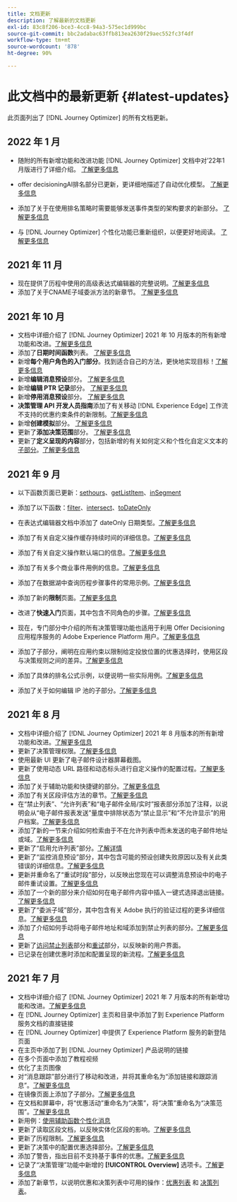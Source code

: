 ```yaml
---
title: 文档更新
description: 了解最新的文档更新
exl-id: 83c8f206-bce3-4cc8-94a3-575ec1d999bc
source-git-commit: bbc2adabac63ffb813ea2630f29aec552fc3f4df
workflow-type: tm+mt
source-wordcount: '878'
ht-degree: 90%

---
```


# 此文档中的最新更新 {#latest-updates}

此页面列出了 [!DNL Journey Optimizer] 的所有文档更新。

## 2022 年 1 月

* 随附的所有新增功能和改进功能 [!DNL Journey Optimizer] 文档中对’22年1月版进行了详细介绍。 [了解更多信息](release-notes.md)

* offer decisioningAI排名部分已更新，更详细地描述了自动优化模型。 [了解更多信息](offers/offer-library/create-ranking-strategies.md#auto-optimization)

* 添加了关于在使用排名策略时需要能够发送事件类型的架构要求的新部分。 [了解更多信息](offers/offer-library/create-ranking-strategies.md#schema-requirements)

* 与 [!DNL Journey Optimizer] 个性化功能已重新组织，以便更好地阅读。 [了解更多信息](personalization/personalize.md)

## 2021 年 11 月

* 现在提供了历程中使用的高级表达式编辑器的完整说明。[了解更多信息](building-journeys/expression/expressionadvanced.md)
* 添加了关于CNAME子域委派方法的新章节。 [了解更多信息](configuration/delegate-subdomain.md#cname-subdomain-delegation)

## 2021 年 10 月

* 文档中详细介绍了 [!DNL Journey Optimizer] 2021 年 10 月版本的所有新增功能和改进。[了解更多信息](release-notes.md)
* 添加了&#x200B;**日期时间函数**&#x200B;列表。 [了解更多信息](personalization/functions/dates.md)
* 新增&#x200B;**每个用户角色的入门部分**。找到适合自己的方法，更快地实现目标！[了解更多信息](quick-start.md)
* 新增&#x200B;**编辑消息预设**&#x200B;部分。 [了解更多信息](configuration/message-presets.md#edit-message-preset)
* 新增&#x200B;**编辑 PTR 记录**&#x200B;部分。 [了解更多信息](configuration/ptr-records.md#edit-ptr-record)
* 新增&#x200B;**停用消息预设**&#x200B;部分。 [了解更多信息](configuration/message-presets.md#edit-message-preset#deactivate-preset)
* **决策管理 API 开发人员指南**&#x200B;添加了有关移动 [!DNL Experience Edge] 工作流不支持的优惠约束条件的新限制。[了解更多信息](offers/api-reference/offers-api/personalized-offers/create.md#limitations)
* 新增&#x200B;**创建模拟**&#x200B;部分。 [了解更多信息](offers/offer-activities/simulation.md)
* 更新了&#x200B;**添加决策范围**&#x200B;部分。 [了解更多信息](offers/offer-activities/create-offer-activities.md#add-decision-scopes)
* 更新了&#x200B;**定义呈现的内容**&#x200B;部分，包括新增的有关如何定义和个性化自定义文本的[子部分](offers/offer-library/creating-personalized-offers.md#custom-text)。[了解更多信息](offers/offer-library/creating-personalized-offers.md#content)

## 2021 年 9 月

* 以下函数页面已更新：[sethours](building-journeys/functions/functionsethours.md)、[getListItem](building-journeys/functions/functiongetlistitem.md)、[inSegment](building-journeys/functions/functioninsegment.md)

* 添加了以下函数：[filter](building-journeys/functions/functionfilter.md)、[intersect](building-journeys/functions/functionintersect.md)、[toDateOnly](building-journeys/functions/functiontodateonly.md)

* 在表达式编辑器文档中添加了 dateOnly 日期类型。[了解更多信息](building-journeys/expression/data-types.md)

* 添加了有关自定义操作缓存持续时间的详细信息。[了解更多信息](datasource/external-data-sources.md#section_wjp_nl5_nhb)

* 添加了有关自定义操作默认端口的信息。[了解更多信息](action/about-custom-action-configuration.md#url-configuration)

* 添加了有关多个商业事件用例的信息。[了解更多信息](event/about-creating-business.md#multiple-business-events)

* 添加了在数据湖中查询历程步骤事件的常用示例。[了解更多信息](reports/query-examples.md)

* 添加了新的&#x200B;**限制**&#x200B;页面。[了解更多信息](limitations.md)

* 改进了&#x200B;**快速入门**&#x200B;页面，其中包含不同角色的步骤。[了解更多信息](quick-start.md)

* 现在，专门部分中介绍的所有决策管理功能也适用于利用 Offer Decisioning 应用程序服务的 Adobe Experience Platform 用户。[了解更多信息](offers/get-started/starting-offer-decisioning.md)

* 添加了子部分，阐明在应用约束以限制给定投放位置的优惠选择时，使用区段与决策规则之间的差异。[了解更多信息](offers/offer-activities/create-offer-activities.md#segments-vs-decision-rules)

* 添加了具体的排名公式示例，以便说明一些实际用例。[了解更多信息](offers/offer-library/create-ranking-formulas.md#ranking-formula-examples)

* 添加了关于如何编辑 IP 池的子部分。[了解更多信息](configuration/ip-pools.md#edit-ip-pool)

## 2021 年 8 月

* 文档中详细介绍了 [!DNL Journey Optimizer] 2021 年 8 月版本的所有新增功能和改进。[了解更多信息](release-notes.md)
* 更新了决策管理权限。[了解更多信息](administration/ootb-product-profiles.md)
* 使用最新 UI 更新了电子邮件设计器屏幕截图。
* 更新了使用动态 URL 路径和动态标头进行自定义操作的配置过程。[了解更多信息](action/about-custom-action-configuration.md#url-configuration)
* 添加了关于辅助功能和快捷键的部分。[了解更多信息](user-interface.md#accessibility)
* 添加了有关区段评估方法的章节。[了解更多信息](segment/about-segments.md#evaluation-method-in-journey-optimizer)
* 在“禁止列表”、“允许列表”和“电子邮件全局/实时”报表部分添加了注释，以说明会从“电子邮件报表发送”量度中排除状态为“禁止显示”和“不允许显示”的用户档案。[了解更多信息](reports/email-global-report.md)
* 添加了新的一节来介绍如何检索由于不在允许列表中而未发送的电子邮件地址或域。[了解更多信息](allow-list.md#reporting)
* 更新了“启用允许列表”部分。[了解详情](allow-list.md#enable-allow-list)
* 更新了“监控消息预设”部分，其中包含可能的预设创建失败原因以及有关此类错误的详细信息。[了解更多信息](configuration/message-presets.md#monitor-message-presets)
* 更新并重命名了“重试时段”部分，以反映出您现在可以调整消息预设中的电子邮件重试设置。[了解更多信息](configuration/retries.md#retry-duration)
* 添加了一个新的部分来介绍如何在电子邮件内容中插入一键式选择退出链接。[了解更多信息](message-tracking.md#one-click-opt-out-link)
* 更新了“委派子域”部分，其中包含有关 Adobe 执行的验证过程的更多详细信息。[了解更多信息](configuration/delegate-subdomain.md#subdomain-validation)
* 添加了介绍如何手动将电子邮件地址和域添加到禁止列表的部分。[了解更多信息](configuration/manage-suppression-list.md#add-addresses-and-domains)
* 更新了[访问禁止列表](configuration/manage-suppression-list.md#access-suppression-list)部分和[重试](configuration/retries.md)部分，以反映新的用户界面。
* 已记录在创建优惠时添加和配置呈现的新流程。[了解更多信息](offers/offer-library/creating-personalized-offers.md#representations)


## 2021 年 7 月

* 文档中详细介绍了 [!DNL Journey Optimizer] 2021 年 7 月版本的所有新增功能和改进。[了解更多信息](release-notes.md)
* 在 [!DNL Journey Optimizer] 主页和目录中添加了到 Experience Platform 服务文档的直接链接
* 在 [!DNL Journey Optimizer] 中提供了 Experience Platform 服务的新登陆页面
* 在主页中添加了到 [!DNL Journey Optimizer] 产品说明的链接
* 在多个页面中添加了教程视频
* 优化了主页图像
* 对“消息跟踪”部分进行了移动和改进，并将其重命名为“添加链接和跟踪消息”。[了解更多信息](message-tracking.md)
* 在镜像页面上添加了子部分。[了解更多信息](message-tracking.md#mirror-page)
* 在文档和屏幕中，将“优惠活动”重命名为“决策”，将“决策”重命名为“决策范围”。[了解更多信息](offers/get-started/starting-offer-decisioning.md)
* 新用例：[使用辅助函数个性化消息](personalization/personalization-use-case-helper-functions.md)
* 更新了读取区段文档，以反映实体化区段的影响。[了解更多信息](building-journeys/read-segment.md)
* 更新了历程限制。[了解更多信息](limitations.md)
* 更新了决策中的配置优惠选择部分。[了解更多信息](offers/offer-activities/configure-offer-selection.md)
* 添加了警告，指出目前不支持基于事件的优惠。[了解更多信息](offers/offer-library/creating-personalized-offers.md#eligibility)
* 记录了“决策管理”功能中新增的 **[!UICONTROL Overview]** 选项卡。[了解更多信息](offers/get-started/user-interface.md#overview)
* 添加了新章节，以说明优惠和决策列表中可用的操作：[优惠列表](offers/offer-library/creating-personalized-offers.md#offer-list) 和 [决策列表](offers/offer-activities/create-offer-activities.md#decision-list)。
